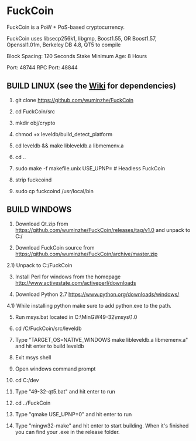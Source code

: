 # FuckCoin

FuckCoin is a PoW + PoS-based cryptocurrency.

FuckCoin uses libsecp256k1,
			  libgmp,
			  Boost1.55,
			  OR Boost1.57,  
			  Openssl1.01m,
			  Berkeley DB 4.8,
			  QT5 to compile


Block Spacing: 120 Seconds
Stake Minimum Age: 8 Hours

Port: 48744
RPC Port: 48844


BUILD LINUX (see the [Wiki](https://github.com/wuminzhe/FuckCoin/wiki/Unix-Build) for dependencies)
-----------
1) git clone https://github.com/wuminzhe/FuckCoin

2) cd FuckCoin/src

3) mkdir obj/crypto

4) chmod +x leveldb/build_detect_platform

5) cd leveldb && make libleveldb.a libmemenv.a

6) cd ..

7) sudo make -f makefile.unix USE_UPNP=    # Headless FuckCoin

8) strip fuckcoind

9) sudo cp fuckcoind /usr/local/bin





BUILD WINDOWS
-------------

1) Download Qt.zip from https://github.com/wuminzhe/FuckCoin/releases/tag/v1.0 and unpack to C:/

2) Download FuckCoin source from https://github.com/wuminzhe/FuckCoin/archive/master.zip 

2.1) Unpack to C:/FuckCoin

3) Install Perl for windows from the homepage http://www.activestate.com/activeperl/downloads

4) Download Python 2.7 https://www.python.org/downloads/windows/

4.1) While installing python make sure to add python.exe to the path.

5) Run msys.bat located in C:\MinGW49-32\msys\1.0

6) cd /C/FuckCoin/src/leveldb

7) Type "TARGET_OS=NATIVE_WINDOWS make libleveldb.a libmemenv.a" and hit enter to build leveldb

8) Exit msys shell

9) Open windows command prompt

10) cd C:/dev

11) Type "49-32-qt5.bat" and hit enter to run

12) cd ../FuckCoin

13) Type "qmake USE_UPNP=0" and hit enter to run

14) Type "mingw32-make" and hit enter to start building. When it's finished you can find your .exe in the release folder.
